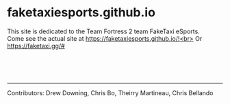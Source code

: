 # faketaxiesports.github.io

This site is dedicated to the Team Fortress 2 team FakeTaxi eSports.<br>
Come see the actual site at https://faketaxiesports.github.io/!<br>
Or https://faketaxi.gg/# 

<br>
<br>
<br>
<hr>
Contributors: Drew Downing, Chris Bo, Theirry Martineau, Chris Bellando
